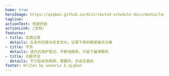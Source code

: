 ```yaml
---
home: true
heroImage: https://qiqban.github.io/distributed-schedule-docs/media/logo.svg
tagline: 
actionText: 快速开始
actionLink: /文档/
features:
- title: 实践记录
  details: 反复的实践与反复优化，记录下来的都是最优方案
- title: 干货
  details: 迭代式维护笔记，不断地精炼，只留下最清晰的
- title: 功能齐全
  details: 不只在纵向探索，需要的，总会完善的
footer: Writen by waverLv & qiqban
---
```

